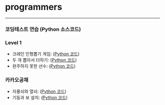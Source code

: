 # programmers
<hr>

### 코딩테스트 연습 (Python 소스코드)

### Level 1
  * 크레인 인형뽑기 게임: ([Python 코드](/Level1/64061.py))
  * 두 개 뽑아서 더하기: ([Python 코드](/Level1/68644.py))
  * 완주하지 못한 선수: ([Python 코드](/Level1/42576.py))

### 카카오공채
  * 자물쇠와 열쇠: ([Python 코드](/카카오공채/60059.py))
  * 기둥과 보 설치: ([Python 코드](/카카오공채/60061.py))
